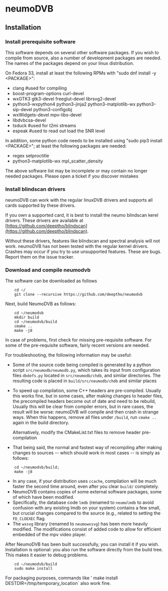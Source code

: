 # neumoDVB #
## Installation ##

### Install prerequisite software ###

This software depends on several other software packages. If you wish to compile from source,
also a number of development packages are needed. The names of the packages depend on your linux
distribution.

On Fedora 33, install at least the following RPMs with "sudo dnf install -y &lt;PACKAGE&gt;":

* clang  #used for compiling
* boost-program-options curl-devel
* wxGTK3 gtk3-devel freeglut-devel librsvg2-devel
* python3-wxpython4  python3-jinja2 python3-matplotlib-wx python3-sip-devel  python3-configobj
* wxWidgets-devel mpv-libs-devel
* libdvbcsa-devel
* tsduck #used for t2mi streams
* espeak #used to read out load the SNR level

In addition, some python code needs to be installed using "sudo pip3 install &lt;PACKAGE&gt;";
at least the following packages are needed:

* regex setproctitle
* python3-matplotlib-wx mpl_scatter_density

The above software list may be incomplete or may contain no longer needed packages.
Please open a ticket if you discover mistakes

### Install blindscan drivers ###

neumoDVB can work with the regular linuxDVB drivers and supports all cards supported by these drivers.

If you own a supported card, it is best to install the neumo blindscan kerel drivers.
These drivers are available at
[https://github.com/deeptho/blindscan](https://github.com/deeptho/blindscan).

Without these drivers, features like blindscan and spectral analysis will not work.
neumoDVB has not been tested with the regular kernel drivers. Crashes may occur if you try
to use unsupported features. These are bugs. Report them on the issue tracker.



### Download and compile neumodvb ###

The software can be downloaded as follows

```
    cd ~/
    git clone --recursive https://github.com/deeptho/neumodvb
```

Next, build NeumoDVB as follows:

```
    cd ~/neumodvb
    mkdir build
    cd ~/neumodvb/build
    cmake ..
    make -j8
```
In case of problems, first check for missing pre-requisite software. For some of the pre-requisite
software, fairly recent versions are needed.

For troubleshooting, the following information may be useful:

* Some of the source code being compiled is generated by a python script `src/neumodb/neumodb.py`,
  which takes its input from configuration files `dbdefs.py` located in `src/neumodb/chdb`, and similar
  directories. The resulting code is placed in `build/src/neumodb/chdb` and similar places
* To speed up compilation, some C++ headers are pre-compiled. Usually this works fine, but in some
  cases, after making changes to header files, the precompiled headers become out of date and
  need to be rebuild, Usually  this will be clear from  compiler errors, but in rare cases, the
  result will be worse: neumoDVB will compile and then crash in strange ways.  When this happens,
  remove all  files under `/build`, run `cmake ..` again in the build directory.

  Alternatively, modify the CMakeList.txt files to remove header pre-compilation
* That being said, the normal and fastest way of recompiling after making changes to sources -- which should work
  in most cases -- is simply as follows:

````
    cd ~/neumodvb/build;
    make -j8
````

* In any case, if your distribution uses `ccache`, compilation will be much faster the second time around,
  even after you clear `build/` completely.
* NeumoDVB contains copies of some external software packages, some of which have been modified.
 * Specifically, the database code `lmdb` (renamed to `neumolmdb` to avoid confusion with any existing lmdb
  on your system) contains a few small, but crucial changes compared to the source (e.g., related to setting the
  `FD_CLOEXEC` flag.
 * The `wxsvg` library (renamed to `neumowxsvg`) has been more heavily modified. The modifications
  consist of added code to allow for efficient embedded of the mpv video player.


After NeumoDVB has been built successfully, you can install it if you wish. Installation is optional:
you also run the software directly from the build tree. This makes it easier to debug problems.

```
    cd ~/neumodvb/build
    sudo make install
```
For packaging purposes, commands like ' make install DESTDIR=/tmp/temporary_location` also work fine.

